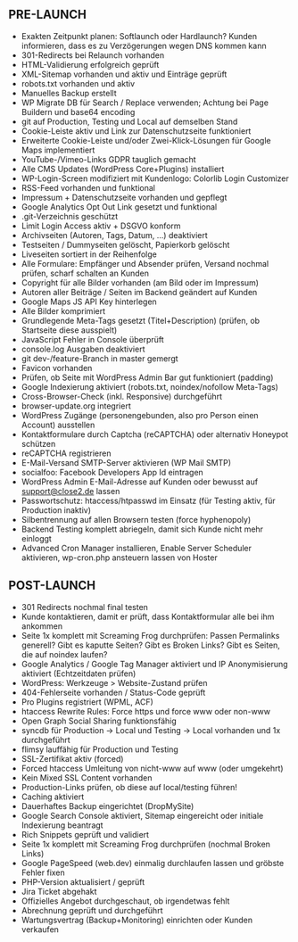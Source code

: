 ## PRE-LAUNCH
- Exakten Zeitpunkt planen: Softlaunch oder Hardlaunch? Kunden informieren, dass es zu Verzögerungen wegen DNS kommen kann
- 301-Redirects bei Relaunch vorhanden
- HTML-Validierung erfolgreich geprüft
- XML-Sitemap vorhanden und aktiv und Einträge geprüft
- robots.txt vorhanden und aktiv
- Manuelles Backup erstellt
- WP Migrate DB für Search / Replace verwenden; Achtung bei Page Buildern und base64 encoding
- git auf Production, Testing und Local auf demselben Stand
- Cookie-Leiste aktiv und Link zur Datenschutzseite funktioniert
- Erweiterte Cookie-Leiste und/oder Zwei-Klick-Lösungen für Google Maps implementiert
- YouTube-/Vimeo-Links GDPR tauglich gemacht
- Alle CMS Updates (WordPress Core+Plugins) installiert
- WP-Login-Screen modifiziert mit Kundenlogo: Colorlib Login Customizer
- RSS-Feed vorhanden und funktional
- Impressum + Datenschutzseite vorhanden und gepflegt
- Google Analytics Opt Out Link gesetzt und funktional
- .git-Verzeichnis geschützt
- Limit Login Access aktiv + DSGVO konform
- Archivseiten (Autoren, Tags, Datum, ...) deaktiviert
- Testseiten / Dummyseiten gelöscht, Papierkorb gelöscht
- Liveseiten sortiert in der Reihenfolge
- Alle Formulare: Empfänger und Absender prüfen, Versand nochmal prüfen, scharf schalten an Kunden
- Copyright für alle Bilder vorhanden (am Bild oder im Impressum)
- Autoren aller Beiträge / Seiten im Backend geändert auf Kunden
- Google Maps JS API Key hinterlegen
- Alle Bilder komprimiert
- Grundlegende Meta-Tags gesetzt (Titel+Description) (prüfen, ob Startseite diese ausspielt)
- JavaScript Fehler in Console überprüft
- console.log Ausgaben deaktiviert
- git dev-/feature-Branch in master gemergt
- Favicon vorhanden
- Prüfen, ob Seite mit WordPress Admin Bar gut funktioniert (padding)
- Google Indexierung aktiviert (robots.txt, noindex/nofollow Meta-Tags)
- Cross-Browser-Check (inkl. Responsive) durchgeführt
- browser-update.org integriert
- WordPress Zugänge (personengebunden, also pro Person einen Account) ausstellen
- Kontaktformulare durch Captcha (reCAPTCHA) oder alternativ Honeypot schützen
- reCAPTCHA registrieren
- E-Mail-Versand SMTP-Server aktivieren (WP Mail SMTP)
- socialfoo: Facebook Developers App Id eintragen
- WordPress Admin E-Mail-Adresse auf Kunden oder bewusst auf support@close2.de lassen
- Passwortschutz: htaccess/htpasswd im Einsatz (für Testing aktiv, für Production inaktiv)
- Silbentrennung auf allen Browsern testen (force hyphenopoly)
- Backend Testing komplett abriegeln, damit sich Kunde nicht mehr einloggt
- Advanced Cron Manager installieren, Enable Server Scheduler aktivieren, wp-cron.php ansteuern lassen von Hoster

## POST-LAUNCH
- 301 Redirects nochmal final testen
- Kunde kontaktieren, damit er prüft, dass Kontaktformular alle bei ihm ankommen
- Seite 1x komplett mit Screaming Frog durchprüfen: Passen Permalinks generell? Gibt es kaputte Seiten? Gibt es Broken Links? Gibt es Seiten, die auf noindex laufen?
- Google Analytics / Google Tag Manager aktiviert und IP Anonymisierung aktiviert (Echtzeitdaten prüfen)
- WordPress: Werkzeuge > Website-Zustand prüfen
- 404-Fehlerseite vorhanden / Status-Code geprüft
- Pro Plugins registriert (WPML, ACF)
- htaccess Rewrite Rules: Force https und force www oder non-www
- Open Graph Social Sharing funktionsfähig
- syncdb für Production -> Local und Testing -> Local vorhanden und 1x durchgeführt
- flimsy lauffähig für Production und Testing
- SSL-Zertifikat aktiv (forced)
- Forced htaccess Umleitung von nicht-www auf www (oder umgekehrt)
- Kein Mixed SSL Content vorhanden
- Production-Links prüfen, ob diese auf local/testing führen!
- Caching aktiviert
- Dauerhaftes Backup eingerichtet (DropMySite)
- Google Search Console aktiviert, Sitemap eingereicht oder initiale Indexierung beantragt
- Rich Snippets geprüft und validiert
- Seite 1x komplett mit Screaming Frog durchprüfen (nochmal Broken Links)
- Google PageSpeed (web.dev) einmalig durchlaufen lassen und gröbste Fehler fixen
- PHP-Version aktualisiert / geprüft
- Jira Ticket abgehakt
- Offizielles Angebot durchgeschaut, ob irgendetwas fehlt
- Abrechnung geprüft und durchgeführt
- Wartungsvertrag (Backup+Monitoring) einrichten oder Kunden verkaufen